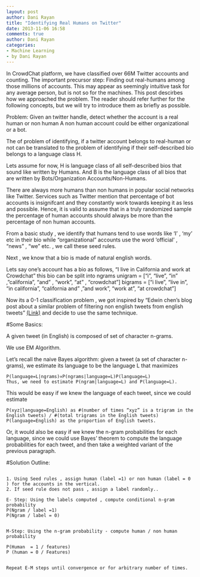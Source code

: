 ```yaml
---
layout: post
author: Dani Rayan
title: "Identifying Real Humans on Twitter"
date: 2013-11-06 16:58
comments: true
author: Dani Rayan
categories: 
- Machine Learning
- by Dani Rayan
---
```


In CrowdChat platform, we have classified over 66M Twitter accounts and counting. The important precursor
step: Finding out real-humans among those millions of accounts. This may appear as seemingly intuitive task for any average person, but is not so for the machines. This post descirbes how we approached the problem. The reader should refer further for the following concepts, but we will try to introduce them as briefly as possible.

<!-- more -->

Problem:
Given an twitter handle, detect whether the account is a real human or non human 
A non human account could be either organizational or a bot.

The of problem of identifying, if a twitter account belongs to real-human or not can be translated to the problem of identifying if their self-described bio belongs to a language class H.

Lets assume for now, H is language class of all self-described bios that sound like written by Humans.
And B is the language class of all bios that are written by Bots/Organization Accounts/Non-Humans.

There are always more humans than non humans in popular social networks like Twitter. Services such as Twitter mention that percentage of bot accounts is insignifcant and they constantly work towards keeping it as less and possible. Hence, it is valid to assume that in a truly randomized sample the percentage of human accounts should always be more than the percentage of non human accounts.

From a basic study , we identify that humans tend to use words like ‘I’ , ‘my’ etc in their bio while “organizational” accounts use the word ‘official’ , “news” , “we” etc. , we call these seed rules.

Next , we know that a bio is made of natural english words. 

Lets say one’s account has a bio as follows, “I live in California and work at Crowdchat”
this bio can be split into ngrams 
unigram = [“i”, “live”, “in” ,”california”, “and” , “work”, “at” , “crowdchat”]
bigrams = [“i live”, “live in”, “in california”, “california and” ,”and work”, “work at”, “at crowdchat”]


Now its a 0-1 classification problem  , we got inspired by “Edwin chen’s blog post about a similar problem of filtering non english tweets from english tweets” [(Link)](http://blog.echen.me/2011/05/01/unsupervised-language-detection-algorithms/)  and decide to use the same technique.


#Some Basics:

A given tweet (in English) is composed of set of character n-grams.

We use EM Algorithm.

Let’s recall the naive Bayes algorithm: given a tweet (a set of character n-grams), we estimate its language to be the language L that maximizes
```
P(language=L|ngrams)∝P(ngrams|language=L)P(language=L)
Thus, we need to estimate P(ngram|language=L) and P(language=L).
```
This would be easy if we knew the language of each tweet, since we could estimate

```
P(xyz|language=English) as #(number of times “xyz” is a trigram in the English tweets) / #(total trigrams in the English tweets)
P(language=English) as the proportion of English tweets.

```

Or, it would also be easy if we knew the n-gram probabilities for each language, since we could use Bayes’ theorem to compute the language probabilities for each tweet, and then take a weighted variant of the previous paragraph.

#Solution Outline:

```

1. Using Seed rules , assign human (label =1) or non human (label = 0 ) for the accounts in the vertical.
2. If seed rule does not pass , assign a label randomly..

E- Step: Using the labels computed , compute conditional n-gram probability 
P(Ngram / label =1) 
P(Ngram / label = 0)


M-Step: Using the n-gram probability - compute human / non human probability

P(Human  = 1 / features)
P (human = 0 / Features)


Repeat E-M steps until convergence or for arbitrary number of times.
```
